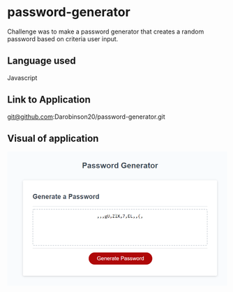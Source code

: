 # password-generator
Challenge was to make a password generator that creates a random password based on criteria user input.

## Language used
Javascript 

## Link to Application 
git@github.com:Darobinson20/password-generator.git

## Visual of application 
![main](/assets/image/Capture.PNG)
